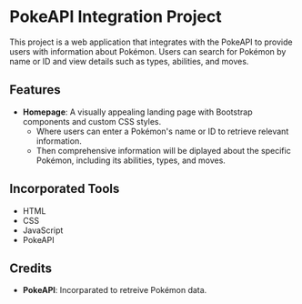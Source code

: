 # PokeAPI Integration Project

This project is a web application that integrates with the PokeAPI to provide users with information about Pokémon. Users can search for Pokémon by name or ID and view details such as types, abilities, and moves.

## Features

- **Homepage**: A visually appealing landing page with Bootstrap components and custom CSS styles. 
    - Where users can enter a Pokémon's name or ID to retrieve relevant information.
    - Then comprehensive information will be diplayed about the specific Pokémon, including its abilities, types, and moves.

## Incorporated Tools

- HTML
- CSS
- JavaScript
- PokeAPI

## Credits

- **PokeAPI**: Incorparated to retreive Pokémon data.